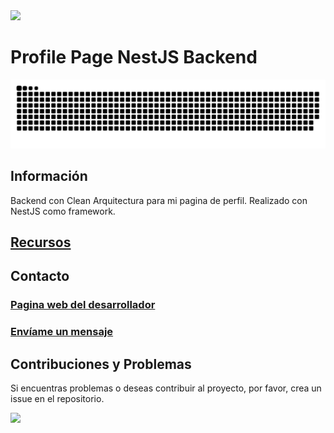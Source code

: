 <img src="https://user-images.githubusercontent.com/73097560/115834477-dbab4500-a447-11eb-908a-139a6edaec5c.gif">

# Profile Page NestJS Backend
<a href="https://github.com/SKRTEEEEEE">
<div align="center">
  <img  src="https://github.com/SKRTEEEEEE/SKRTEEEEEE/blob/main/resources/img/grid-snake.svg"
       alt="snake" />
</div>
</a>

## Información
Backend con Clean Arquitectura para mi pagina de perfil. Realizado con NestJS como framework.

## [Recursos](https://github.com/SKRTEEEEEE/markdowns)

## Contacto
### [Pagina web del desarrollador](https://profile-skrt.vercel.app)
### [Envíame un mensaje](mailto:adanreh.m@gmail.com)

## Contribuciones y Problemas

Si encuentras problemas o deseas contribuir al proyecto, por favor, crea un issue en el repositorio.

<img src="https://user-images.githubusercontent.com/73097560/115834477-dbab4500-a447-11eb-908a-139a6edaec5c.gif">